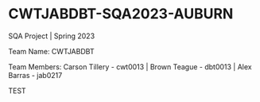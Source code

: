 # CWTJABDBT-SQA2023-AUBURN
SQA Project | Spring 2023

Team Name: CWTJABDBT

Team Members: Carson Tillery - cwt0013 |
              Brown Teague - dbt0013 |
              Alex Barras - jab0217

TEST
